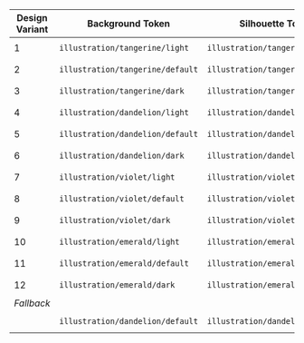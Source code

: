 
| Design Variant | Background Token               | Silhouette Token               | Foreground Token              |
| -------------- | ------------------------------ | ------------------------------ | ----------------------------- |
|       1        |`illustration/tangerine/light`  |`illustration/tangerine/default`|`illustration/on-surface-dark` |
|       2        |`illustration/tangerine/default`|`illustration/tangerine/light`  |`illustration/on-surface-dark` |
|       3        |`illustration/tangerine/dark`   |`illustration/tangerine/default`|`illustration/on-surface-light`|
|       4        |`illustration/dandelion/light`  |`illustration/dandelion/default`|`illustration/on-surface-dark` |
|       5        |`illustration/dandelion/default`|`illustration/dandelion/light`  |`illustration/on-surface-dark` |
|       6        |`illustration/dandelion/dark`   |`illustration/dandelion/default`|`illustration/on-surface-dark` |
|       7        |`illustration/violet/light`     |`illustration/violet/default`   |`illustration/on-surface-dark` |
|       8        |`illustration/violet/default`   |`illustration/violet/dark`      |`illustration/on-surface-light`|
|       9        |`illustration/violet/dark`      |`illustration/violet/default`   |`illustration/on-surface-light`|
|      10        |`illustration/emerald/light`    |`illustration/emerald/default`  |`illustration/on-surface-dark` |
|      11        |`illustration/emerald/default`  |`illustration/emerald/light`    |`illustration/on-surface-dark` |
|      12        |`illustration/emerald/dark`     |`illustration/emerald/default`  |`illustration/on-surface-light`|
|    _Fallback_  |                                |                                |                               |
|                |`illustration/dandelion/default`|`illustration/dandelion/light`   |`illustration/on-surface-dark` |
